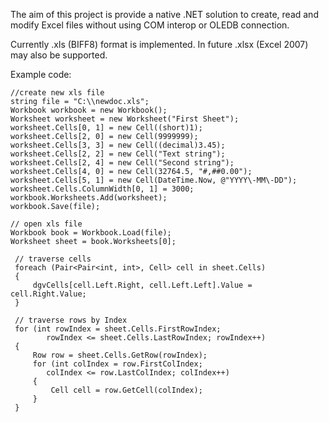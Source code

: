 The aim of this project is provide a native .NET solution to create, read and modify Excel files without using COM interop or OLEDB connection.

Currently .xls (BIFF8) format is implemented. In future .xlsx (Excel 2007) may also be supported.

Example code:

    //create new xls file
    string file = "C:\\newdoc.xls";
    Workbook workbook = new Workbook();
    Worksheet worksheet = new Worksheet("First Sheet");
    worksheet.Cells[0, 1] = new Cell((short)1);
    worksheet.Cells[2, 0] = new Cell(9999999);
    worksheet.Cells[3, 3] = new Cell((decimal)3.45);
    worksheet.Cells[2, 2] = new Cell("Text string");
    worksheet.Cells[2, 4] = new Cell("Second string");
    worksheet.Cells[4, 0] = new Cell(32764.5, "#,##0.00");
    worksheet.Cells[5, 1] = new Cell(DateTime.Now, @"YYYY\-MM\-DD");
    worksheet.Cells.ColumnWidth[0, 1] = 3000;
    workbook.Worksheets.Add(worksheet);
    workbook.Save(file);

    // open xls file
    Workbook book = Workbook.Load(file);
    Worksheet sheet = book.Worksheets[0];

     // traverse cells
     foreach (Pair<Pair<int, int>, Cell> cell in sheet.Cells)
     {
         dgvCells[cell.Left.Right, cell.Left.Left].Value = cell.Right.Value;
     }

     // traverse rows by Index
     for (int rowIndex = sheet.Cells.FirstRowIndex; 
            rowIndex <= sheet.Cells.LastRowIndex; rowIndex++)
     {
         Row row = sheet.Cells.GetRow(rowIndex);
         for (int colIndex = row.FirstColIndex; 
            colIndex <= row.LastColIndex; colIndex++)
         {
             Cell cell = row.GetCell(colIndex);
         }
     }